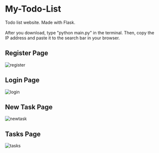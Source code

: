 # My-Todo-List
Todo list website. Made with Flask.
<br></br>
After you download, type "python main.py" in the terminal. Then, copy the IP address and paste it to the search bar in your browser.

## Register Page
![register](https://github.com/B-Akcan/My-Todo-List/assets/108730135/b19b1fb7-f8e1-47db-85de-ededfd530f10)

## Login Page
![login](https://github.com/B-Akcan/My-Todo-List/assets/108730135/505da903-4b42-4641-b345-bb3024a7a51b)

## New Task Page
![newtask](https://github.com/B-Akcan/My-Todo-List/assets/108730135/67074e32-e3bd-46bd-9a59-2de78c271a90)

## Tasks Page
![tasks](https://github.com/B-Akcan/My-Todo-List/assets/108730135/7785e78e-1e75-4da7-989b-5711b7cd5591)


